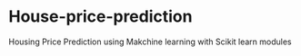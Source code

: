 # House-price-prediction
Housing Price Prediction using Makchine learning with Scikit learn modules
